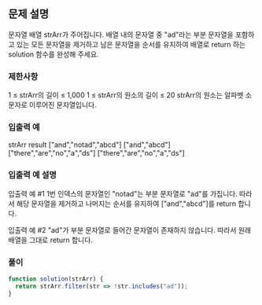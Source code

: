 ## 문제 설명

문자열 배열 strArr가 주어집니다. 배열 내의 문자열 중 "ad"라는 부분 문자열을 포함하고 있는 모든 문자열을 제거하고 남은 문자열을 순서를 유지하여 배열로 return 하는 solution 함수를 완성해 주세요.

### 제한사항

1 ≤ strArr의 길이 ≤ 1,000
1 ≤ strArr의 원소의 길이 ≤ 20
strArr의 원소는 알파벳 소문자로 이루어진 문자열입니다.

### 입출력 예

strArr result
["and","notad","abcd"] ["and","abcd"]
["there","are","no","a","ds"] ["there","are","no","a","ds"]

### 입출력 예 설명

입출력 예 #1
1번 인덱스의 문자열인 "notad"는 부분 문자열로 "ad"를 가집니다. 따라서 해당 문자열을 제거하고 나머지는 순서를 유지하여 ["and","abcd"]를 return 합니다.

입출력 예 #2
"ad"가 부분 문자열로 들어간 문자열이 존재하지 않습니다. 따라서 원래 배열을 그대로 return 합니다.

### 풀이

```javaScript
function solution(strArr) {
  return strArr.filter(str => !str.includes("ad"));
}
```
